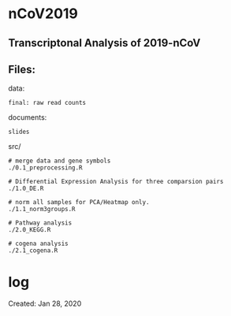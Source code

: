 # nCoV2019

## Transcriptonal Analysis of 2019-nCoV

## Files: 

data: 

    final: raw read counts

documents: 
    
    slides

src/

    # merge data and gene symbols
    ./0.1_preprocessing.R  

    # Differential Expression Analysis for three comparsion pairs
    ./1.0_DE.R 

    # norm all samples for PCA/Heatmap only. 
    ./1.1_norm3groups.R  

    # Pathway analysis
    ./2.0_KEGG.R

    # cogena analysis
    ./2.1_cogena.R

# log
Created: Jan 28, 2020
